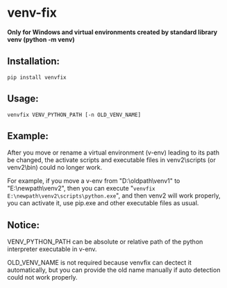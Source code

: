 # venv-fix

**Only for Windows and virtual environments created by standard library venv (python -m venv)**

## Installation:

```pip install venvfix```

## Usage: 

```venvfix VENV_PYTHON_PATH [-n OLD_VENV_NAME]```

## Example:

After you move or rename a virtual environment (v-env) leading to its path be changed, the activate scripts and executable files in venv2\scripts (or venv2\bin) could no longer work.

For example, if you move a v-env from "D:\oldpath\venv1" to "E:\newpath\venv2", then you can execute "```venvfix E:\newpath\venv2\scripts\python.exe```", and then venv2 will work properly, you can activate it, use pip.exe and other executable files as usual.

## Notice:

VENV_PYTHON_PATH can be absolute or relative path of the python interpreter executable in v-env.

OLD_VENV_NAME is not required because venvfix can dectect it automatically, but you can provide the old name manually if auto detection could not work properly.
